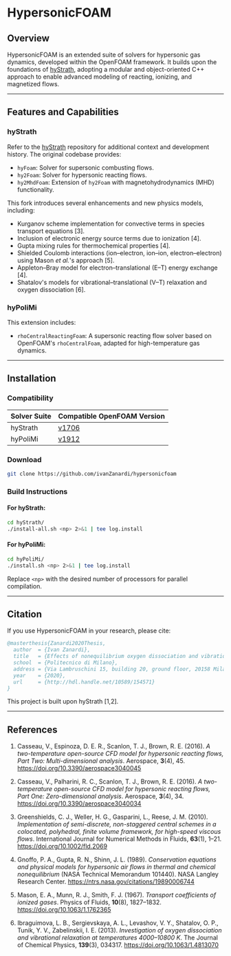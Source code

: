 # HypersonicFOAM

## Overview

HypersonicFOAM is an extended suite of solvers for hypersonic gas dynamics, developed within the OpenFOAM framework. It builds upon the foundations of [hyStrath](https://github.com/vincentcasseau/hyStrath), adopting a modular and object-oriented C++ approach to enable advanced modeling of reacting, ionizing, and magnetized flows.

---

## Features and Capabilities

### **hyStrath**

Refer to the [hyStrath](https://github.com/vincentcasseau/hyStrath) repository for additional context and development history. The original codebase provides:

- `hyFoam`: Solver for supersonic combusting flows.
- `hy2Foam`: Solver for hypersonic reacting flows.
- `hy2MhdFoam`: Extension of `hy2Foam` with magnetohydrodynamics (MHD) functionality.

This fork introduces several enhancements and new physics models, including:

- Kurganov scheme implementation for convective terms in species transport equations [3].
- Inclusion of electronic energy source terms due to ionization [4].
- Gupta mixing rules for thermochemical properties [4].
- Shielded Coulomb interactions (ion–electron, ion–ion, electron–electron) using Mason *et al.*'s approach [5].
- Appleton–Bray model for electron–translational (E–T) energy exchange [4].
- Shatalov's models for vibrational–translational (V–T) relaxation and oxygen dissociation [6].

### **hyPoliMi**

This extension includes:

- `rhoCentralReactingFoam`: A supersonic reacting flow solver based on OpenFOAM's `rhoCentralFoam`, adapted for high-temperature gas dynamics.

---

## Installation

### Compatibility

| Solver Suite     | Compatible OpenFOAM Version |
|------------------|-----------------------------|
| hyStrath         | [v1706](https://sourceforge.net/projects/openfoam/files/v1706)         |
| hyPoliMi         | [v1912](https://sourceforge.net/projects/openfoam/files/v1912)         |

### Download

```bash
git clone https://github.com/ivanZanardi/hypersonicfoam
```

### Build Instructions

#### For **hyStrath**:

```bash
cd hyStrath/  
./install-all.sh <np> 2>&1 | tee log.install
```

#### For **hyPoliMi**:

```bash
cd hyPoliMi/  
./install.sh <np> 2>&1 | tee log.install
```

Replace `<np>` with the desired number of processors for parallel compilation.

---

## Citation

If you use HypersonicFOAM in your research, please cite:

```bibtex
@masterthesis{Zanardi2020Thesis,
  author  = {Ivan Zanardi},
  title   = {Effects of nonequilibrium oxygen dissociation and vibrational relaxation in hypersonic flows},
  school  = {Politecnico di Milano},
  address = {Via Lambruschini 15, building 20, ground floor, 20158 Milano, Italy},
  year    = {2020},
  url     = {http://hdl.handle.net/10589/154571}
}
```

This project is built upon hyStrath [1,2].

---

## References

1. Casseau, V., Espinoza, D. E. R., Scanlon, T. J., Brown, R. E. (2016). *A two-temperature open-source CFD model for hypersonic reacting flows, Part Two: Multi-dimensional analysis*. Aerospace, **3**(4), 45. https://doi.org/10.3390/aerospace3040045

2. Casseau, V., Palharini, R. C., Scanlon, T. J., Brown, R. E. (2016). *A two-temperature open-source CFD model for hypersonic reacting flows, Part One: Zero-dimensional analysis*. Aerospace, **3**(4), 34. https://doi.org/10.3390/aerospace3040034

3. Greenshields, C. J., Weller, H. G., Gasparini, L., Reese, J. M. (2010). *Implementation of semi-discrete, non-staggered central schemes in a colocated, polyhedral, finite volume framework, for high-speed viscous flows*. International Journal for Numerical Methods in Fluids, **63**(1), 1–21. https://doi.org/10.1002/fld.2069

4. Gnoffo, P. A., Gupta, R. N., Shinn, J. L. (1989). *Conservation equations and physical models for hypersonic air flows in thermal and chemical nonequilibrium* (NASA Technical Memorandum 101440). NASA Langley Research Center. https://ntrs.nasa.gov/citations/19890006744

5. Mason, E. A., Munn, R. J., Smith, F. J. (1967). *Transport coefficients of ionized gases*. Physics of Fluids, **10**(8), 1827–1832. https://doi.org/10.1063/1.1762365

6. Ibraguimova, L. B., Sergievskaya, A. L., Levashov, V. Y., Shatalov, O. P., Tunik, Y. V., Zabelinskii, I. E. (2013). *Investigation of oxygen dissociation and vibrational relaxation at temperatures 4000–10800 K*. The Journal of Chemical Physics, **139**(3), 034317. https://doi.org/10.1063/1.4813070
